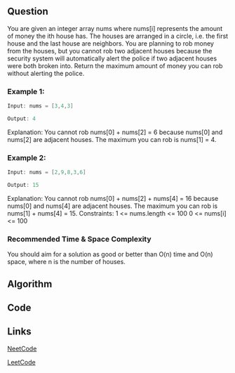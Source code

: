 ## Question
You are given an integer array nums where nums[i] represents the amount of money the ith house has. The houses are arranged in a circle, i.e. the first house and the last house are neighbors.
You are planning to rob money from the houses, but you cannot rob two adjacent houses because the security system will automatically alert the police if two adjacent houses were both broken into.
Return the maximum amount of money you can rob without alerting the police.
### Example 1:


```java
Input: nums = [3,4,3]

Output: 4

```
Explanation: You cannot rob nums[0] + nums[2] = 6 because nums[0] and nums[2] are adjacent houses. The maximum you can rob is nums[1] = 4.
### Example 2:


```java
Input: nums = [2,9,8,3,6]

Output: 15

```
Explanation: You cannot rob nums[0] + nums[2] + nums[4] = 16 because nums[0] and nums[4] are adjacent houses. The maximum you can rob is nums[1] + nums[4] = 15.
Constraints:
1 <= nums.length <= 100
0 <= nums[i] <= 100


### Recommended Time & Space Complexity

You should aim for a solution as good or better than O(n) time and O(n) space, where n is the number of houses.






## Algorithm

## Code

## Links

[NeetCode](https://neetcode.io/problems/house-robber-ii)

[LeetCode](https://leetcode.com/problems/house-robber-ii)
